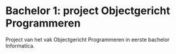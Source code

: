 # Bachelor 1: project Objectgericht Programmeren

Project van het vak Objectgericht Programmeren in eerste bachelor Informatica.

